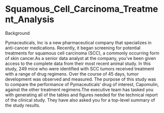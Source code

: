 # Squamous_Cell_Carcinoma_Treatment_Analysis
Background


Pymaceuticals, Inc is a new pharmaceutical company that specializes in anti-cancer medications. Recently, it began screening for potential treatments for squamous cell carcinoma (SCC), a commonly occurring form of skin cancer.As a senior data analyst at the company, you've been given access to the complete data from their most recent animal study. In this study, 249 mice who were identified with SCC tumors received treatment with a range of drug regimens. Over the course of 45 days, tumor development was observed and measured. The purpose of this study was to compare the performance of Pymaceuticals’ drug of interest, Capomulin, against the other treatment regimens.The executive team has tasked you with generating all of the tables and figures needed for the technical report of the clinical study. They have also asked you for a top-level summary of the study results.
